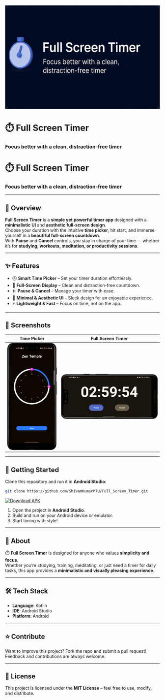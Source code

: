 <p align="center">
  <img src="ChatGPT Image Sep 13, 2025, 12_18_33 AM.png" alt="Full Screen Timer Banner" width="800"/>
</p>

# ⏱️ Full Screen Timer  
### Focus better with a clean, distraction-free timer  


# ⏱️ Full Screen Timer  
### Focus better with a clean, distraction-free timer  

---

## 🌟 Overview  
**Full Screen Timer** is a **simple yet powerful timer app** designed with a **minimalistic UI** and **aesthetic full-screen design**.  
Choose your duration with the intuitive **time picker**, hit start, and immerse yourself in a **beautiful full-screen countdown**.  
With **Pause** and **Cancel** controls, you stay in charge of your time — whether it’s for **studying, workouts, meditation, or productivity sessions**.  

---

## ✨ Features  
- 🕒 **Smart Time Picker** – Set your timer duration effortlessly.  
- 📱 **Full-Screen Display** – Clean and distraction-free countdown.  
- ⏸️ **Pause & Cancel** – Manage your timer with ease.  
- 🎨 **Minimal & Aesthetic UI** – Sleek design for an enjoyable experience.  
- ⚡ **Lightweight & Fast** – Focus on time, not on the app.  

---

## 📸 Screenshots  

| Time Picker | Full Screen Timer |
|-------------|-------------------|
| ![Time Picker](./Screenshot_20250912_235748.png) | ![Full Screen Timer](./Screenshot_20250912_232810.png) |

---

## 🚀 Getting Started  

Clone this repository and run it in **Android Studio**:  

```bash
git clone https://github.com/ShivamKumarPTU/Full_Screen_Timer.git
```
[![Download APK](https://img.shields.io/badge/Download-APK-green)](https://github.com/ShivamKumarPTU/Full_Screen_Timer/releases/download/v1.1/app-release.apk)


1. Open the project in **Android Studio**.  
2. Build and run on your Android device or emulator.  
3. Start timing with style!  

---

## 📌 About  

⏱️ **Full Screen Timer** is designed for anyone who values **simplicity and focus**.  
Whether you’re studying, training, meditating, or just need a timer for daily tasks, this app provides a **minimalistic and visually pleasing experience**.  

---

## 🛠️ Tech Stack  
- **Language**: Kotlin  
- **IDE**: Android Studio  
- **Platform**: Android  

---

## ⭐ Contribute  

Want to improve this project? Fork the repo and submit a pull request!  
Feedback and contributions are always welcome.  

---

## 📄 License  
This project is licensed under the **MIT License** – feel free to use, modify, and distribute.  
